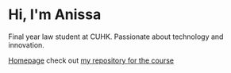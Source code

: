 # Hi, I'm Anissa
Final year law student at CUHK. Passionate about technology and innovation.

[Homepage](https://an-yc.github.io/)
check out [my repository for the course](https://an-yc.github.io/epin1020/)
